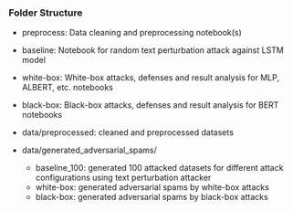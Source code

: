### Folder Structure

- preprocess: Data cleaning and preprocessing notebook(s)
- baseline: Notebook for random text perturbation attack against LSTM model
- white-box: White-box attacks, defenses and result analysis for MLP, ALBERT, etc. notebooks
- black-box: Black-box attacks, defenses and result analysis for BERT notebooks
- data/preprocessed: cleaned and preprocessed datasets
- data/generated\_adversarial\_spams/

  - baseline_100: generated 100 attacked datasets for different attack configurations using text perturbation attacker
  - white-box: generated adversarial spams by white-box attacks
  - black-box: generated adversarial spams by black-box attacks
